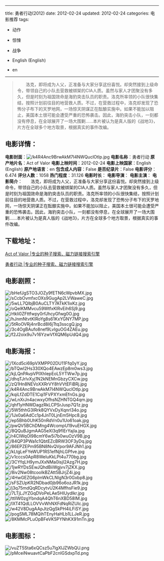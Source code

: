 
---
title: 勇者行动(2012)
date: 2012-02-24
updated: 2012-02-24
categories: 电影推荐
tags:
- 动作
- 惊悚
- 战争

- English (English)
- en
---


> 　　洛克，即将成为人父，正准备与大家分享这份喜悦。却突然接到上级命令，带领自己的小队去营救被绑架的CIA人质。虽然与家人才团聚没有多久，但是时刻为祖国效命是海豹突击队员的职责。洛克所率领的小队很快集结，按照计划前往目的地营救人质。不过，在营救过程中，洛克却发现了恐怖分子布下的天罗地网，一场惊天阴谋正在酝酿实施中。如果不能加以阻止，美国本土很可能会遭受严重的恐怖袭击。因此，海豹突击小队，一刻都没有停息，在全球展开了一场大围剿……本片被认为是真人版的《战地3》，片方在全球多个地方取景，根据真实的事件改编。

## **电影详情**：

**电影封面**：<img src="https://image.tmdb.org/t/p/w200/k4R4Anc9BrwAkM7I4NWQuclOtIp.jpg" alt="/k4R4Anc9BrwAkM7I4NWQuclOtIp.jpg" title="/k4R4Anc9BrwAkM7I4NWQuclOtIp.jpg">
**电影名称**：勇者行动
**原产地片名**：Act of Valor
**电影上映时间**：2012-02-24
**电影上映国家**：English (English)
**原产地语言**：en
**包含成人内容**：False
**是否纪录片**：False
**电影评分**：6.474
**评分人数**：1058
**热门程度**：31.126
**电影时长**：
**电影导演**：
**电影主演**：
**电影简介**：　　洛克，即将成为人父，正准备与大家分享这份喜悦。却突然接到上级命令，带领自己的小队去营救被绑架的CIA人质。虽然与家人才团聚没有多久，但是时刻为祖国效命是海豹突击队员的职责。洛克所率领的小队很快集结，按照计划前往目的地营救人质。不过，在营救过程中，洛克却发现了恐怖分子布下的天罗地网，一场惊天阴谋正在酝酿实施中。如果不能加以阻止，美国本土很可能会遭受严重的恐怖袭击。因此，海豹突击小队，一刻都没有停息，在全球展开了一场大围剿……本片被认为是真人版的《战地3》，片方在全球多个地方取景，根据真实的事件改编。

## **下载地址**：
[Act of Valor |专业的种子搜索、磁力链接搜索引擎](https://movie.amd794.com:2083/?search=Act%20of%20Valor&ordering=&mode=match_phrase&page_size=10&page=1)

[勇者行动 |专业的种子搜索、磁力链接搜索引擎](https://movie.amd794.com:2083/?search=%E5%8B%87%E8%80%85%E8%A1%8C%E5%8A%A8&ordering=&mode=match_phrase&page_size=10&page=1)
 

## **电影剧照**：
<img src="https://image.tmdb.org/t/p/original/bHefJgSTO3JOZy9fETN6cWpvbMX.jpg" alt="/bHefJgSTO3JOZy9fETN6cWpvbMX.jpg" title="/bHefJgSTO3JOZy9fETN6cWpvbMX.jpg"><img src="https://image.tmdb.org/t/p/original/sCcbOvmfxcOXs9GugAp2LVWaweC.jpg" alt="/sCcbOvmfxcOXs9GugAp2LVWaweC.jpg" title="/sCcbOvmfxcOXs9GugAp2LVWaweC.jpg"><img src="https://image.tmdb.org/t/p/original/5wLL7QlbjB0AuCLTY7ATkK1ixKz.jpg" alt="/5wLL7QlbjB0AuCLTY7ATkK1ixKz.jpg" title="/5wLL7QlbjB0AuCLTY7ATkK1ixKz.jpg"><img src="https://image.tmdb.org/t/p/original/oQelKMMvcu59WtfxKlRvEih6Sj9.jpg" alt="/oQelKMMvcu59WtfxKlRvEih6Sj9.jpg" title="/oQelKMMvcu59WtfxKlRvEih6Sj9.jpg"><img src="https://image.tmdb.org/t/p/original/rtkli0ZFttfwpy0rfJhcyGfwg0O.jpg" alt="/rtkli0ZFttfwpy0rfJhcyGfwg0O.jpg" title="/rtkli0ZFttfwpy0rfJhcyGfwg0O.jpg"><img src="https://image.tmdb.org/t/p/original/hJnmNtvtKIRoYg8s61KxYGNY7MP.jpg" alt="/hJnmNtvtKIRoYg8s61KxYGNY7MP.jpg" title="/hJnmNtvtKIRoYg8s61KxYGNY7MP.jpg"><img src="https://image.tmdb.org/t/p/original/5tRoOVRj4nrBcd8I6jTtq3sscgQ.jpg" alt="/5tRoOVRj4nrBcd8I6jTtq3sscgQ.jpg" title="/5tRoOVRj4nrBcd8I6jTtq3sscgQ.jpg"><img src="https://image.tmdb.org/t/p/original/3c4OgBAufo8nef9LvIguOG4ZAEu.jpg" alt="/3c4OgBAufo8nef9LvIguOG4ZAEu.jpg" title="/3c4OgBAufo8nef9LvIguOG4ZAEu.jpg"><img src="https://image.tmdb.org/t/p/original/f2J2oix9u7v16YzwVfXQM6pUdQ4.jpg" alt="/f2J2oix9u7v16YzwVfXQM6pUdQ4.jpg" title="/f2J2oix9u7v16YzwVfXQM6pUdQ4.jpg">

## **电影海报**：
<img src="https://image.tmdb.org/t/p/original/1Xcd5ci69pVXMPP02DU11Ffq0yY.jpg" alt="/1Xcd5ci69pVXMPP02DU11Ffq0yY.jpg" title="/1Xcd5ci69pVXMPP02DU11Ffq0yY.jpg"><img src="https://image.tmdb.org/t/p/original/bTQwI2Hs330XQo4EAwzEp8m0ws3.jpg" alt="/bTQwI2Hs330XQo4EAwzEp8m0ws3.jpg" title="/bTQwI2Hs330XQo4EAwzEp8m0ws3.jpg"><img src="https://image.tmdb.org/t/p/original/kjLQnPAvpVPIXhIepEoL5YTWw7p.jpg" alt="/kjLQnPAvpVPIXhIepEoL5YTWw7p.jpg" title="/kjLQnPAvpVPIXhIepEoL5YTWw7p.jpg"><img src="https://image.tmdb.org/t/p/original/dhqTJrlvXyj1N2kNEMnGbzyCXCw.jpg" alt="/dhqTJrlvXyj1N2kNEMnGbzyCXCw.jpg" title="/dhqTJrlvXyj1N2kNEMnGbzyCXCw.jpg"><img src="https://image.tmdb.org/t/p/original/zQ1Hn8NEVoXXRrVY8hVVtEFiBRj.jpg" alt="/zQ1Hn8NEVoXXRrVY8hVVtEFiBRj.jpg" title="/zQ1Hn8NEVoXXRrVY8hVVtEFiBRj.jpg"><img src="https://image.tmdb.org/t/p/original/k4R4Anc9BrwAkM7I4NWQuclOtIp.jpg" alt="/k4R4Anc9BrwAkM7I4NWQuclOtIp.jpg" title="/k4R4Anc9BrwAkM7I4NWQuclOtIp.jpg"><img src="https://image.tmdb.org/t/p/original/kqiLfZdDTE1Cqi1FVPXYxmEfnGs.jpg" alt="/kqiLfZdDTE1Cqi1FVPXYxmEfnGs.jpg" title="/kqiLfZdDTE1Cqi1FVPXYxmEfnGs.jpg"><img src="https://image.tmdb.org/t/p/original/wLnXrJn4acwxyOfhsNZHNTGQ4qm.jpg" alt="/wLnXrJn4acwxyOfhsNZHNTGQ4qm.jpg" title="/wLnXrJn4acwxyOfhsNZHNTGQ4qm.jpg"><img src="https://image.tmdb.org/t/p/original/qhf1yHNWDagzRkLCPSrJusp7Q1z.jpg" alt="/qhf1yHNWDagzRkLCPSrJusp7Q1z.jpg" title="/qhf1yHNWDagzRkLCPSrJusp7Q1z.jpg"><img src="https://image.tmdb.org/t/p/original/5W5thhG3IRrk8QYVxDyXqnrl34o.jpg" alt="/5W5thhG3IRrk8QYVxDyXqnrl34o.jpg" title="/5W5thhG3IRrk8QYVxDyXqnrl34o.jpg"><img src="https://image.tmdb.org/t/p/original/1Jx0a6AdCc1p4JnT0LjnEm5Hpc8.jpg" alt="/1Jx0a6AdCc1p4JnT0LjnEm5Hpc8.jpg" title="/1Jx0a6AdCc1p4JnT0LjnEm5Hpc8.jpg"><img src="https://image.tmdb.org/t/p/original/ep5Bhb0UhK50nRdVn0u1Uo61oak.jpg" alt="/ep5Bhb0UhK50nRdVn0u1Uo61oak.jpg" title="/ep5Bhb0UhK50nRdVn0u1Uo61oak.jpg"><img src="https://image.tmdb.org/t/p/original/pwQV5BChDMng4WcompU19vuEHGX.jpg" alt="/pwQV5BChDMng4WcompU19vuEHGX.jpg" title="/pwQV5BChDMng4WcompU19vuEHGX.jpg"><img src="https://image.tmdb.org/t/p/original/8QQuBJgmAAG5eXl3q9fIErYajIa.jpg" alt="/8QQuBJgmAAG5eXl3q9fIErYajIa.jpg" title="/8QQuBJgmAAG5eXl3q9fIErYajIa.jpg"><img src="https://image.tmdb.org/t/p/original/r4ClWqOl98cmY6w5i7b0wuOzV9B.jpg" alt="/r4ClWqOl98cmY6w5i7b0wuOzV9B.jpg" title="/r4ClWqOl98cmY6w5i7b0wuOzV9B.jpg"><img src="https://image.tmdb.org/t/p/original/84QP3PWa1c1QbtEZcBRW3OF3yDq.jpg" alt="/84QP3PWa1c1QbtEZcBRW3OF3yDq.jpg" title="/84QP3PWa1c1QbtEZcBRW3OF3yDq.jpg"><img src="https://image.tmdb.org/t/p/original/86EPZEPm95BN8NvQVpor9AFJNh1.jpg" alt="/86EPZEPm95BN8NvQVpor9AFJNh1.jpg" title="/86EPZEPm95BN8NvQVpor9AFJNh1.jpg"><img src="https://image.tmdb.org/t/p/original/kLtgLeFYeWUP1RS1efNjhLGPfve.jpg" alt="/kLtgLeFYeWUP1RS1efNjhLGPfve.jpg" title="/kLtgLeFYeWUP1RS1efNjhLGPfve.jpg"><img src="https://image.tmdb.org/t/p/original/v1cccs0ApR8WeIuKkLPt4u770bg.jpg" alt="/v1cccs0ApR8WeIuKkLPt4u770bg.jpg" title="/v1cccs0ApR8WeIuKkLPt4u770bg.jpg"><img src="https://image.tmdb.org/t/p/original/3CYfqLH9ymJXxNMa0isjI2Azg7H.jpg" alt="/3CYfqLH9ymJXxNMa0isjI2Azg7H.jpg" title="/3CYfqLH9ymJXxNMa0isjI2Azg7H.jpg"><img src="https://image.tmdb.org/t/p/original/1jwRYDsSEwJQhdBiiWgjvv7jZKX.jpg" alt="/1jwRYDsSEwJQhdBiiWgjvv7jZKX.jpg" title="/1jwRYDsSEwJQhdBiiWgjvv7jZKX.jpg"><img src="https://image.tmdb.org/t/p/original/8iv2Nw08tcooIkBZAtt5BJrjZ4i.jpg" alt="/8iv2Nw08tcooIkBZAtt5BJrjZ4i.jpg" title="/8iv2Nw08tcooIkBZAtt5BJrjZ4i.jpg"><img src="https://image.tmdb.org/t/p/original/4HwGEZG6pImWkCLNIgN3r0Gxbp8.jpg" alt="/4HwGEZG6pImWkCLNIgN3r0Gxbp8.jpg" title="/4HwGEZG6pImWkCLNIgN3r0Gxbp8.jpg"><img src="https://image.tmdb.org/t/p/original/sFSZUpKR2NDbad0jb96o6ozJR1k.jpg" alt="/sFSZUpKR2NDbad0jb96o6ozJR1k.jpg" title="/sFSZUpKR2NDbad0jb96o6ozJR1k.jpg"><img src="https://image.tmdb.org/t/p/original/j3q75mdQqRDcytvU2K4MfhsFie9.jpg" alt="/j3q75mdQqRDcytvU2K4MfhsFie9.jpg" title="/j3q75mdQqRDcytvU2K4MfhsFie9.jpg"><img src="https://image.tmdb.org/t/p/original/7LTjLJYZGqDVoPeLAe5HIUydlkr.jpg" alt="/7LTjLJYZGqDVoPeLAe5HIUydlkr.jpg" title="/7LTjLJYZGqDVoPeLAe5HIUydlkr.jpg"><img src="https://image.tmdb.org/t/p/original/ttIIW0zgYbndqA4QhT6nXBD58IM.jpg" alt="/ttIIW0zgYbndqA4QhT6nXBD58IM.jpg" title="/ttIIW0zgYbndqA4QhT6nXBD58IM.jpg"><img src="https://image.tmdb.org/t/p/original/lXT41QdLLOVVvWhNXFdNqRiZUIc.jpg" alt="/lXT41QdLLOVVvWhNXFdNqRiZUIc.jpg" title="/lXT41QdLLOVVvWhNXFdNqRiZUIc.jpg"><img src="https://image.tmdb.org/t/p/original/w42V8DugAApJtzQgSkPH4iLFiSY.jpg" alt="/w42V8DugAApJtzQgSkPH4iLFiSY.jpg" title="/w42V8DugAApJtzQgSkPH4iLFiSY.jpg"><img src="https://image.tmdb.org/t/p/original/pogSML78MQihTEnyHaHLb1LLJeR.jpg" alt="/pogSML78MQihTEnyHaHLb1LLJeR.jpg" title="/pogSML78MQihTEnyHaHLb1LLJeR.jpg"><img src="https://image.tmdb.org/t/p/original/8KMMcPLuOpBFeVK5PYNhKX91mTn.jpg" alt="/8KMMcPLuOpBFeVK5PYNhKX91mTn.jpg" title="/8KMMcPLuOpBFeVK5PYNhKX91mTn.jpg">

## **电影图标**：
<img src="https://image.tmdb.org/t/p/original/vuZT5Sta6xQCsz5u7lgXlJZWbQU.png" alt="/vuZT5Sta6xQCsz5u7lgXlJZWbQU.png" title="/vuZT5Sta6xQCsz5u7lgXlJZWbQU.png"><img src="https://image.tmdb.org/t/p/original/pMceiNwuavtCaPbF2cnIGSdxpTd.png" alt="/pMceiNwuavtCaPbF2cnIGSdxpTd.png" title="/pMceiNwuavtCaPbF2cnIGSdxpTd.png">
